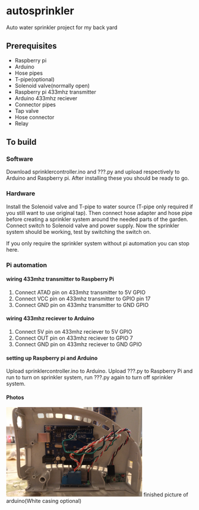 # autosprinkler
Auto water sprinkler project for my back yard

## Prerequisites
- Raspberry pi
- Arduino
- Hose pipes
- T-pipe(optional)
- Solenoid valve(normally open)
- Raspberry pi 433mhz transmitter
- Arduino 433mhz reciever
- Connector pipes
- Tap valve
- Hose connector
- Relay

## To build
### Software
Download sprinklercontroller.ino and ???.py and upload respectively to Arduino and Raspberry pi. After installing these you should be ready to go.

### Hardware
Install the Solenoid valve and T-pipe to water source (T-pipe only required if you still want to use original tap). Then connect hose adapter and hose pipe before creating a sprinkler system around the needed parts of the garden. Connect switch to Solenoid valve and power supply.
Now the sprinkler system should be working, test by switching the switch on.

If you only require the sprinkler system without pi automation you can stop here.

### Pi automation
#### wiring 433mhz transmitter to Raspberry Pi
1. Connect ATAD pin on 433mhz transmitter to 5V GPIO
2. Connect VCC pin on 433mhz transmitter to  GPIO pin 17
3. Connect GND pin on 433mhz transmitter to GND GPIO
#### wiring 433mhz reciever to Arduino
1. Connect 5V pin on 433mhz reciever to 5V GPIO
2. Connect OUT pin on 433mhz reciever to GPIO 7
3. Connect GND pin on 433mhz reciever to GND GPIO
#### setting up Raspberry pi and Arduino
Upload sprinklercontroller.ino to Arduino. Upload ???.py to Raspberry Pi and run to turn on sprinkler system, run ???.py again to turn off sprinkler system. 
#### Photos
![alt text](photos/Arduinophoto.png)
finished picture of arduino(White casing optional)
